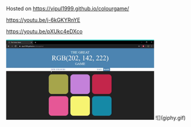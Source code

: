 Hosted on https://vipul1999.github.io/colourgame/

https://youtu.be/j-6kGKYRnYE

https://youtu.be/pXUkc4eDXco

<img src="giphy.gif" width=400px>
![](giphy.gif)
